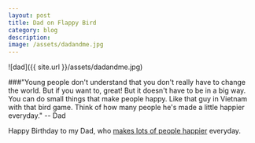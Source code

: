 ```yaml
---
layout: post
title: Dad on Flappy Bird
category: blog
description:  
image: /assets/dadandme.jpg
---
```


![dad]({{ site.url }}/assets/dadandme.jpg)

###"Young people don't understand that you don't really have to change the world.  But if you want to, great! But it doesn't have to be in a big way.  You can do small things that make people happy.  Like that guy in Vietnam with that bird game. Think of how many people he's made a little happier everyday."
-- Dad

Happy Birthday to my Dad, who <a href="http://www.thestar.com.my/Story/?file=%2F2010%2F9%2F25%2Fcentral%2F7090886&sec=central" target="_blank">makes lots of people happier</a> everyday.


